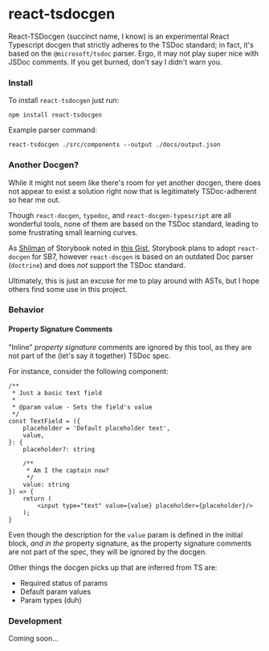 # react-tsdocgen

React-TSDocgen (succinct name, I know) is an experimental React Typescript docgen
that strictly adheres to the TSDoc standard; in fact, it's based on the `@microsoft/tsdoc`
parser. Ergo, it may not play super nice with JSDoc comments. If you get burned, don't
say I didn't warn you.

### Install

To install `react-tsdocgen` just run:

```
npm install react-tsdocgen
```

Example parser command:

```
react-tsdocgen ./src/components --output ./docs/output.json
```

### Another Docgen?

While it might not seem like there's room for yet another docgen, there
does not appear to exist a solution right now that is legitimately TSDoc-adherent
so hear me out.

Though `react-docgen`, `typedoc`, and `react-docgen-typescript` are all wonderful
tools, none of them are based on the TSDoc standard, leading to some frustrating
small learning curves.

As [Shilman](https://gist.github.com/shilman)
of Storybook noted in
[this Gist](https://gist.github.com/shilman/036313ffa3af52ca986b375d90ea46b0),
Storybook plans to adopt `react-docgen` for SB7, however `react-docgen` is based
on an outdated Doc parser (`doctrine`) and does _not_ support the TSDoc standard.

Ultimately, this is just an excuse for me to play around with ASTs, but I hope
others find some use in this project.

### Behavior

#### Property Signature Comments

"Inline" _property signature_ comments are ignored by this tool, as they are not part
of the (let's say it together) TSDoc spec.

For instance, consider the following component:

```tsx
/**
 * Just a basic text field
 *
 * @param value - Sets the field's value
 */
const TextField = ({
	placeholder = 'Default placeholder text',
	value,
}: {
	placeholder?: string

	/**
	 * Am I the captain now?
	 */
	value: string
}) => {
	return (
		<input type="text" value={value} placeholder={placeholder}/>
	);
}
```

Even though the description for the `value` param is defined in the initial block,
_and in the_ property signature, as the property signature comments are not part
of the spec, they will be ignored by the docgen.

Other things the docgen picks up that are inferred from TS are:

- Required status of params
- Default param values
- Param types (duh)

### Development

Coming soon...

